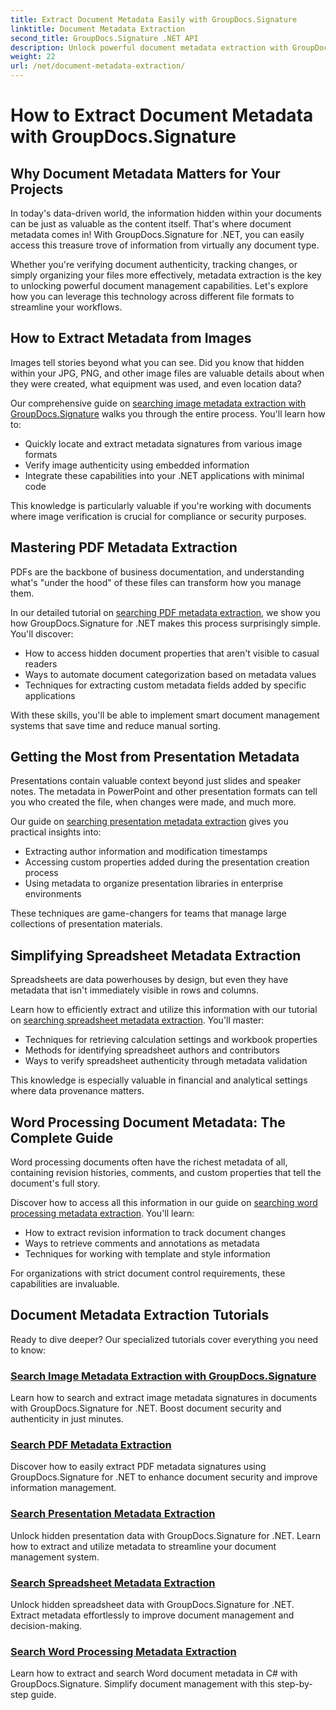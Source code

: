 ```yaml
---
title: Extract Document Metadata Easily with GroupDocs.Signature
linktitle: Document Metadata Extraction
second_title: GroupDocs.Signature .NET API
description: Unlock powerful document metadata extraction with GroupDocs.Signature for .NET. Extract crucial information from any file type to enhance your document management workflow.
weight: 22
url: /net/document-metadata-extraction/
---
```


# How to Extract Document Metadata with GroupDocs.Signature

## Why Document Metadata Matters for Your Projects

In today's data-driven world, the information hidden within your documents can be just as valuable as the content itself. That's where document metadata comes in! With GroupDocs.Signature for .NET, you can easily access this treasure trove of information from virtually any document type.

Whether you're verifying document authenticity, tracking changes, or simply organizing your files more effectively, metadata extraction is the key to unlocking powerful document management capabilities. Let's explore how you can leverage this technology across different file formats to streamline your workflows.

## How to Extract Metadata from Images

Images tell stories beyond what you can see. Did you know that hidden within your JPG, PNG, and other image files are valuable details about when they were created, what equipment was used, and even location data?

Our comprehensive guide on [searching image metadata extraction with GroupDocs.Signature](./search-image-metadata-extraction/) walks you through the entire process. You'll learn how to:

- Quickly locate and extract metadata signatures from various image formats
- Verify image authenticity using embedded information
- Integrate these capabilities into your .NET applications with minimal code

This knowledge is particularly valuable if you're working with documents where image verification is crucial for compliance or security purposes.

## Mastering PDF Metadata Extraction

PDFs are the backbone of business documentation, and understanding what's "under the hood" of these files can transform how you manage them.

In our detailed tutorial on [searching PDF metadata extraction](./search-pdf-metadata-extraction/), we show you how GroupDocs.Signature for .NET makes this process surprisingly simple. You'll discover:

- How to access hidden document properties that aren't visible to casual readers
- Ways to automate document categorization based on metadata values
- Techniques for extracting custom metadata fields added by specific applications

With these skills, you'll be able to implement smart document management systems that save time and reduce manual sorting.

## Getting the Most from Presentation Metadata

Presentations contain valuable context beyond just slides and speaker notes. The metadata in PowerPoint and other presentation formats can tell you who created the file, when changes were made, and much more.

Our guide on [searching presentation metadata extraction](./search-presentation-metadata-extraction/) gives you practical insights into:

- Extracting author information and modification timestamps
- Accessing custom properties added during the presentation creation process
- Using metadata to organize presentation libraries in enterprise environments

These techniques are game-changers for teams that manage large collections of presentation materials.

## Simplifying Spreadsheet Metadata Extraction

Spreadsheets are data powerhouses by design, but even they have metadata that isn't immediately visible in rows and columns.

Learn how to efficiently extract and utilize this information with our tutorial on [searching spreadsheet metadata extraction](./search-spreadsheet-metadata-extraction/). You'll master:

- Techniques for retrieving calculation settings and workbook properties
- Methods for identifying spreadsheet authors and contributors
- Ways to verify spreadsheet authenticity through metadata validation

This knowledge is especially valuable in financial and analytical settings where data provenance matters.

## Word Processing Document Metadata: The Complete Guide

Word processing documents often have the richest metadata of all, containing revision histories, comments, and custom properties that tell the document's full story.

Discover how to access all this information in our guide on [searching word processing metadata extraction](./search-word-processing-metadata-extraction/). You'll learn:

- How to extract revision information to track document changes
- Ways to retrieve comments and annotations as metadata
- Techniques for working with template and style information

For organizations with strict document control requirements, these capabilities are invaluable.

## Document Metadata Extraction Tutorials

Ready to dive deeper? Our specialized tutorials cover everything you need to know:

### [Search Image Metadata Extraction with GroupDocs.Signature](./search-image-metadata-extraction/)
Learn how to search and extract image metadata signatures in documents with GroupDocs.Signature for .NET. Boost document security and authenticity in just minutes.
### [Search PDF Metadata Extraction](./search-pdf-metadata-extraction/)
Discover how to easily extract PDF metadata signatures using GroupDocs.Signature for .NET to enhance document security and improve information management.
### [Search Presentation Metadata Extraction](./search-presentation-metadata-extraction/)
Unlock hidden presentation data with GroupDocs.Signature for .NET. Learn how to extract and utilize metadata to streamline your document management system.
### [Search Spreadsheet Metadata Extraction](./search-spreadsheet-metadata-extraction/)
Unlock hidden spreadsheet data with GroupDocs.Signature for .NET. Extract metadata effortlessly to improve document management and decision-making.
### [Search Word Processing Metadata Extraction](./search-word-processing-metadata-extraction/)
Learn how to extract and search Word document metadata in C# with GroupDocs.Signature. Simplify document management with this step-by-step guide.